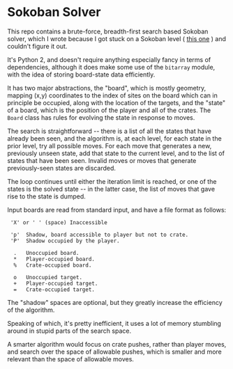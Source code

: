# Sokoban Solver

This repo contains a brute-force, breadth-first search based Sokoban
solver, which I wrote because I got stuck on a Sokoban level
( [this one](https://sokoban.info/?8_1) ) and couldn't figure it out.

It's Python 2, and doesn't require anything especially 
fancy in terms of dependencies, although it does make some
use of the `bitarray` module, with the idea of storing board-state
data efficiently.

It has two major abstractions, the "board", which is mostly geometry,
mapping (x,y) coordinates to the index of sites on the board which
can in principle be occupied, along with the location of the
targets, and the "state" of a board, which is the position of the 
player and all of the crates.  The `Board` class has rules for
evolving the state in response to moves.

The search is straightforward -- there is a list of all the states
that have already been seen, and the algorithm is, at each level,
for each state in the prior level, try all possible moves.  For
each move that generates a new, previously unseen state, add that 
state to the current level, and to the list of states that have 
been seen.  Invalid moves or moves that generate previously-seen
states are discarded. 

The loop continues until either the iteration limit is reached,
or one of the states is the solved state -- in the latter case,
the list of moves that gave rise to the state is dumped.

Input boards are read from standard input, and have a file format
as follows:

```
 'X' or ' ' (space) Inaccessible

 'p'  Shadow, board accessible to player but not to crate.
 'P'  Shadow occupied by the player.
 
  .   Unoccupied board.
  *   Player-occupied board.
  %   Crate-occupied board.
  
  o   Unoccupied target.
  +   Player-occupied target.
  =   Crate-occupied target.
``` 

The "shadow" spaces are optional, but they greatly increase the
efficiency of the algorithm.

Speaking of which, it's pretty inefficient, it uses a lot of memory
stumbling around in stupid parts of the search space.

A smarter algorithm would focus on crate pushes, rather than
player moves, and search over the space of allowable pushes,
which is smaller and more relevant than the space of 
allowable moves.
